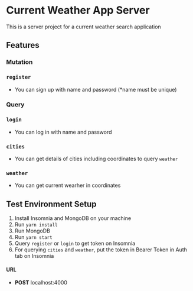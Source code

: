 # Current Weather App Server
This is a server project for a current weather search application

## Features
### Mutation
### `register`
- You can sign up with name and password (*name must be unique)
### Query
### `login`
- You can log in with name and password
### `cities`
- You can get details of cities including coordinates to query `weather`
### `weather`
- You can get current wearher in coordinates

## Test Environment Setup
1. Install Insomnia and MongoDB on your machine
2. Run `yarn install`
3. Run MongoDB
4. Run `yarn start`
5. Query `register` or `login` to get token on Insomnia
6. For querying `cities` and `weather`, put the token in Bearer Token in Auth tab on Insomnia

#### URL
- **POST** localhost:4000
